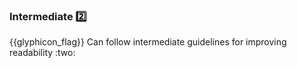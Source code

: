 <div id="title">

### Intermediate :two:

</div>
<span id="outcomes">{{glyphicon_flag}} Can follow intermediate guidelines for improving readability :two:</span>

<div id="body">

<include src="structureCodeLogically/unit-inParent-asPanel.md" boilerplate />
<include src="dontTripReader/unit-inParent-asPanel.md" boilerplate />
<include src="practiceKISSing/unit-inParent-asPanel.md" boilerplate />
<include src="avoidPrematureOptimizations/unit-inParent-asPanel.md" boilerplate />
<include src="slapHard/unit-inParent-asPanel.md" boilerplate />

</div>

<div id="extras">

<include src="exercises.md" />

</div>